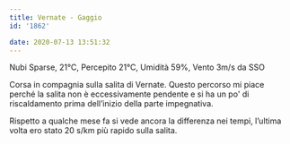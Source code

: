 ```yaml
---
title: Vernate - Gaggio
id: '1862'

date: 2020-07-13 13:51:32
---
```


Nubi Sparse, 21°C, Percepito 21°C, Umidità 59%, Vento 3m/s da SSO

Corsa in compagnia sulla salita di Vernate. Questo percorso mi piace perché la salita non è eccessivamente pendente e si ha un po' di riscaldamento prima dell’inizio della parte impegnativa.

Rispetto a qualche mese fa si vede ancora la differenza nei tempi, l’ultima volta ero stato 20 s/km più rapido sulla salita.

<!-- ![image](/images/2021/08/20200713-activity-map_hue49170446a55d44e6ebd55e5de3087e7_71062_700x0_resize_box_3.png) -->
